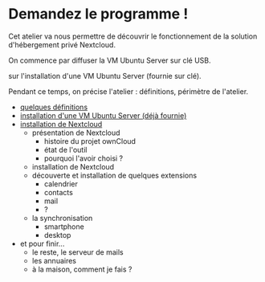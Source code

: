 # Demandez le programme !

Cet atelier va nous permettre de découvrir le fonctionnement
de la solution d'hébergement privé Nextcloud.

On commence par diffuser la VM Ubuntu Server sur clé USB.

sur l'installation d'une VM Ubuntu Server (fournie sur clé).

Pendant ce temps, on précise l'atelier : définitions, périmètre de l'atelier.

- [quelques définitions](pages/definitions/definitions.md)
- [installation d'une VM Ubuntu Server (déjà fournie)](pages/ubuntu/installation.md)
- [installation de Nextcloud](pages/nextcloud/installation.md)
  - présentation de Nextcloud
    + histoire du projet ownCloud
    + état de l'outil
    + pourquoi l'avoir choisi ?
  - installation de Nextcloud
  - découverte et installation de quelques extensions
    + calendrier 
    + contacts
    + mail
    + ?
  - la synchronisation
    + smartphone
    + desktop
- et pour finir...
    + le reste, le serveur de mails
    + les annuaires
    + à la maison, comment je fais ?


